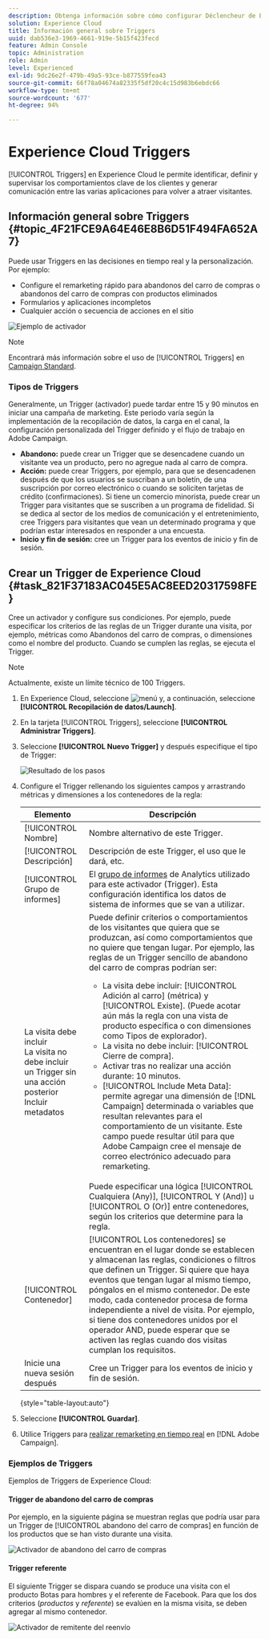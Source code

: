 ```yaml
---
description: Obtenga información sobre cómo configurar Déclencheur de Experience Cloud.
solution: Experience Cloud
title: Información general sobre Triggers
uuid: dab536e3-1969-4661-919e-5b15f423fecd
feature: Admin Console
topic: Administration
role: Admin
level: Experienced
exl-id: 9dc26e2f-479b-49a5-93ce-b877559fea43
source-git-commit: 66f78a04674a82335f5df20c4c15d983b6ebdc66
workflow-type: tm+mt
source-wordcount: '677'
ht-degree: 94%

---
```


# Experience Cloud Triggers

[!UICONTROL Triggers] en Experience Cloud le permite identificar, definir y supervisar los comportamientos clave de los clientes y generar comunicación entre las varias aplicaciones para volver a atraer visitantes.

## Información general sobre Triggers {#topic_4F21FCE9A64E46E8B6D51F494FA652A7}

Puede usar Triggers en las decisiones en tiempo real y la personalización. Por ejemplo:

* Configure el remarketing rápido para abandonos del carro de compras o abandonos del carro de compras con productos eliminados
* Formularios y aplicaciones incompletos
* Cualquier acción o secuencia de acciones en el sitio

![Ejemplo de activador](../assets/trigger-abandonment-2.png)

>[!NOTE]
>
>Encontrará más información sobre el uso de [!UICONTROL Triggers] en [Campaign Standard](https://experienceleague.adobe.com/docs/campaign-standard/using/integrating-with-adobe-cloud/working-with-campaign-and-triggers/using-triggers-in-campaign.html).

### Tipos de Triggers

Generalmente, un Trigger (activador) puede tardar entre 15 y 90 minutos en iniciar una campaña de marketing. Este periodo varía según la implementación de la recopilación de datos, la carga en el canal, la configuración personalizada del Trigger definido y el flujo de trabajo en Adobe Campaign.

* **Abandono:** puede crear un Trigger que se desencadene cuando un visitante vea un producto, pero no agregue nada al carro de compra.
* **Acción:** puede crear Triggers, por ejemplo, para que se desencadenen después de que los usuarios se suscriban a un boletín, de una suscripción por correo electrónico o cuando se soliciten tarjetas de crédito (confirmaciones). Si tiene un comercio minorista, puede crear un Trigger para visitantes que se suscriben a un programa de fidelidad. Si se dedica al sector de los medios de comunicación y el entretenimiento, cree Triggers para visitantes que vean un determinado programa y que podrían estar interesados en responder a una encuesta.
* **Inicio y fin de sesión:** cree un Trigger para los eventos de inicio y fin de sesión.

## Crear un Trigger de Experience Cloud {#task_821F37183AC045E5AC8EED20317598FE}

Cree un activador y configure sus condiciones. Por ejemplo, puede especificar los criterios de las reglas de un Trigger durante una visita, por ejemplo, métricas como Abandonos del carro de compras, o dimensiones como el nombre del producto. Cuando se cumplen las reglas, se ejecuta el Trigger.

>[!NOTE]
>
>Actualmente, existe un límite técnico de 100 Triggers.

1. En Experience Cloud, seleccione ![menú](../assets/menu-icon.png) y, a continuación, seleccione **[!UICONTROL Recopilación de datos/Launch]**.
2. En la tarjeta [!UICONTROL Triggers], seleccione **[!UICONTROL Administrar Triggers]**.
3. Seleccione **[!UICONTROL Nuevo Trigger]** y después especifique el tipo de Trigger:

   ![Resultado de los pasos](../assets/add-trigger.png)

4. Configure el Trigger rellenando los siguientes campos y arrastrando métricas y dimensiones a los contenedores de la regla:

   | Elemento | Descripción |
   |--- |--- |
   | [!UICONTROL Nombre] | Nombre alternativo de este Trigger. |
   | [!UICONTROL Descripción] | Descripción de este Trigger, el uso que le dará, etc. |
   | [!UICONTROL Grupo de informes] | El [grupo de informes](https://experienceleague.adobe.com/docs/analytics/admin/manage-report-suites/report-suites-admin.html?lang=es) de Analytics utilizado para este activador (Trigger). Esta configuración identifica los datos de sistema de informes que se van a utilizar. |
   | La visita debe incluir<br>La visita no debe incluir<br>un Trigger sin una acción posterior<br>Incluir metadatos | Puede definir criterios o comportamientos de los visitantes que quiera que se produzcan, así como comportamientos que no quiere que tengan lugar. Por ejemplo, las reglas de un Trigger sencillo de abandono del carro de compras podrían ser:<ul><li>La visita debe incluir: [!UICONTROL Adición al carro] (métrica) y [!UICONTROL Existe]. (Puede acotar aún más la regla con una vista de producto específica o con dimensiones como Tipos de explorador).</li><li>La visita no debe incluir: [!UICONTROL Cierre de compra].</li><li>Activar tras no realizar una acción durante: 10 minutos.</li><li>[!UICONTROL Include Meta Data]: permite agregar una dimensión de [!DNL Campaign] determinada o variables que resultan relevantes para el comportamiento de un visitante. Este campo puede resultar útil para que Adobe Campaign cree el mensaje de correo electrónico adecuado para remarketing.</li></ul><br>Puede especificar una lógica [!UICONTROL Cualquiera (Any)], [!UICONTROL Y (And)] u [!UICONTROL O (Or)] entre contenedores, según los criterios que determine para la regla. |
   | [!UICONTROL Contenedor] | [!UICONTROL Los contenedores] se encuentran en el lugar donde se establecen y almacenan las reglas, condiciones o filtros que definen un Trigger. Si quiere que haya eventos que tengan lugar al mismo tiempo, póngalos en el mismo contenedor. De este modo, cada contenedor procesa de forma independiente a nivel de visita. Por ejemplo, si tiene dos contenedores unidos por el operador AND, puede esperar que se activen las reglas cuando dos visitas cumplan los requisitos. |
   | Inicie una nueva sesión después | Cree un Trigger para los eventos de inicio y fin de sesión. |

   {style="table-layout:auto"}

5. Seleccione **[!UICONTROL Guardar]**.
6. Utilice Triggers para [realizar remarketing en tiempo real](https://experienceleague.adobe.com/docs/campaign-standard/using/integrating-with-adobe-cloud/working-with-campaign-and-triggers/about-adobe-experience-cloud-triggers.html?lang=es) en [!DNL Adobe Campaign].

### Ejemplos de Triggers

Ejemplos de Triggers de Experience Cloud:

#### Trigger de abandono del carro de compras

Por ejemplo, en la siguiente página se muestran reglas que podría usar para un Trigger de [!UICONTROL abandono del carro de compras] en función de los productos que se han visto durante una visita.

![Activador de abandono del carro de compras](../assets/abandonment-trigger.png)

#### Trigger referente

El siguiente Trigger se dispara cuando se produce una visita con el producto Botas para hombres y el referente de Facebook. Para que los dos criterios (*productos* y *referente*) se evalúen en la misma visita, se deben agregar al mismo contenedor.

![Activador de remitente del reenvío](../assets/fb-boots-promo.png)
